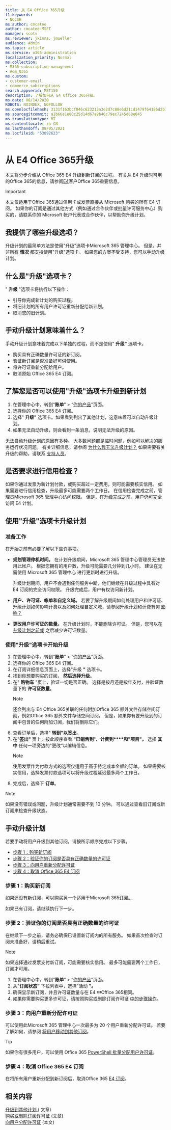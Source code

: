 ```yaml
---
title: 从 E4 Office 365升级
f1.keywords:
- NOCSH
ms.author: cmcatee
author: cmcatee-MSFT
manager: scotv
ms.reviewer: jkinma, jmueller
audience: Admin
ms.topic: article
ms.service: o365-administration
localization_priority: Normal
ms.collection:
- M365-subscription-management
- Adm_O365
ms.custom:
- customer-email
- commerce_subscriptions
search.appverid: MET150
description: 了解如何从 E4 Office 365升级。
ms.date: 08/14/2020
ROBOTS: NOINDEX, NOFOLLOW
ms.openlocfilehash: 3131f163bcf846c623213a3e2d7c88e6d21cd1479f64185d2b70be81de102c23
ms.sourcegitcommit: a1b66e1e80c25d14d67a9b46c79ec7245d88e045
ms.translationtype: MT
ms.contentlocale: zh-CN
ms.lasthandoff: 08/05/2021
ms.locfileid: "53892623"
---
```

# <a name="upgrade-from-an-office-365-e4-subscription"></a>从 E4 Office 365升级

本文将分步介绍从 Office 365 E4 升级到新订阅的过程。 有关从 E4 升级时可用的Office 365的信息，请参阅[E4](important-information-e4.md)客户Office 365重要信息。

> [!IMPORTANT]
> 本文仅适用于Office 365通过信用卡或发票直接从 Microsoft 购买的所有 E4 订阅。 如果你的订阅是通过其他方式（例如通过合作伙伴或批量许可服务中心）购买的，请联系你的 Microsoft 帐户代表或合作伙伴，以帮助你升级计划。

## <a name="what-are-my-options-for-how-to-upgrade"></a>我提供了哪些升级选项？

升级计划的最简单方法是使用"升级"选项卡Microsoft 365 管理中心。  但是，并非所有 **情况** 都支持使用"升级"选项卡。 如果您的方案不受支持，您可以手动升级计划。

## <a name="what-is-the-upgrade-tab"></a>什么是"升级"选项卡？

" **升级** "选项卡将执行以下操作：

- 引导你完成新计划的购买过程。
- 将旧计划的所有用户许可证重新分配给新计划。
- 取消您的旧计划。

## <a name="what-does-it-mean-to-upgrade-plans-manually"></a>手动升级计划意味着什么？

手动升级计划意味着完成以下单独的过程，而不是使用" **升级"** 选项卡。

- 购买具有正确数量许可证的新订阅。
- 验证新订阅是否准备好可供使用。
- 将许可证重新分配给用户。
- 取消原始 Office 365 E4 订阅。

## <a name="find-out-if-you-can-use-the-upgrade-tab-to-upgrade-to-a-new-plan"></a>了解您是否可以使用"升级"选项卡升级到新计划

1. 在管理中心中，转到“**账单**” > “<a href="https://go.microsoft.com/fwlink/p/?linkid=842054" target="_blank">你的产品</a>”页面。
2. 选择你的 Office 365 E4 订阅。
3. 选择" **升级"** 选项卡。如果看到列出了其他计划，这意味着可以自动升级计划。
4. 如果无法自动升级，则会看到一条消息，说明无法升级的原因。

无法自动升级计划的原因有多种。 大多数问题都是临时问题，例如可以解决的服务运行状况问题。 有关详细信息，请参阅 [为什么我无法升级计划？](upgrade-to-different-plan.md#why-cant-i-upgrade-plans) 如果需要有关升级的帮助，请联系 [支持人员](../../business-video/get-help-support.md)。

## <a name="will-a-credit-check-be-required"></a>是否要求进行信用检查？

如果你通过发票为新计划付款，或购买超过一定费用，则可能需要核实信用。 如果需要进行信用检查，升级最多可能需要两个工作日。 在信用检查完成之前，管理员Microsoft 365 管理中心访问权限。 但是，在升级完成之前，用户仍可完全访问 E4 计划。

## <a name="upgrade-your-plan-by-using-the-upgrade-tab"></a>使用"升级"选项卡升级计划

### <a name="before-you-begin"></a>准备工作

在开始之前有必要了解以下些许事项。

- **规划管理停机时间。** 在计划升级期间，Microsoft 365 管理中心管理员无法使用此帐户。 根据您拥有的用户数，升级可能需要几分钟到几小时。 建议在无需使用 Microsoft 365 管理中心 进行更新时进行升级。

    升级计划期间，用户不会遇到任何服务中断，他们继续在升级过程中具有对 E4 订阅的完全访问权限。 升级完成后，用户有权访问新计划。
- **用户、许可证、帐单和自定义域。** 若要了解升级期间如何处理用户和许可证、升级计划如何影响计费以及如何处理自定义域，请参阅升级计划和计费有何 [影响？](upgrade-to-different-plan.md#what-does-upgrading-a-plan-do-to-my-service-and-billing)
- **更改用户许可证的数量。** 在升级计划时，不能删除许可证。 但是，您可以在 [升级计划之前或](../licenses/buy-licenses.md) 之后减少许可证数量。

### <a name="start-the-upgrade-by-using-the-upgrade-tab"></a>使用"升级"选项卡开始升级

1. 在管理中心中，转到“**账单**” > “<a href="https://go.microsoft.com/fwlink/p/?linkid=842054" target="_blank">你的产品</a>”页面。
2. 选择你的 Office 365 E4 订阅。
3. 在订阅详细信息页面上，选择"升级 **"** 选项卡。
4. 找到你想要购买的订阅， **然后选择升级**。
5. 在" **购物车** "页上，验证一切是否正确。 选择是按月还是按年支付，并验证数量下的 **许可证数量**。
    > [!NOTE]
    > 还会列出与 E4 Office 365关联的任何附加Office 365 额外文件存储空间订阅，例如Office 365 额外文件存储空间订阅。 但是，如果你有要升级到的订阅中包含的任何附加订阅，我们将删除它们。
6. 查看订单后，选择" **转到"以签出**。
7. 在"**签出"** 页上，按此顺序查看 **"已销售到**"、**计费到****和"项目"。** 选择 **其中** 任何一项旁边的"更改"以编辑信息。
    > [!NOTE]
    > 使用发票作为付款方式的选项仅适用于高于特定成本金额的订单。 如果需要核实信用，选择发票付款选项可以将升级过程延迟最多两个工作日。
8. 完成后，选择下 **订单**。

> [!NOTE]
> 如果没有错误或问题，升级计划通常需要不到 10 分钟。 可以通过查看旧订阅或新订阅来检查升级状态。

## <a name="upgrade-your-plan-manually"></a>手动升级计划

若要手动将用户升级到其他订阅，请按所示顺序完成以下步骤。

- [步骤 1：购买新订阅](#step-1-buy-a-new-subscription)
- [步骤 2：验证你的订阅是否具有正确数量的许可证](#step-2-verify-that-your-subscription-has-the-right-number-of-licenses)
- [步骤 3：向用户重新分配许可证](#step-3-reassign-licenses-to-users)
- [步骤 4：取消 Office 365 E4 订阅](#step-4-cancel-the-office-365-e4-subscription)

### <a name="step-1-buy-a-new-subscription"></a>步骤 1：购买新订阅

如果还没有新订阅，可以购买另一个适用于Microsoft 365[订阅。](../try-or-buy-microsoft-365.md)

如果已有订阅，请继续执行下一步。

### <a name="step-2-verify-that-your-subscription-has-the-right-number-of-licenses"></a>步骤 2：验证你的订阅是否具有正确数量的许可证

在继续下一步之前，请务必确保已设置新订阅内的所有服务。 如果首次检查时订阅未准备好，请稍后重试。

> [!NOTE]
> 如果选择通过发票支付新订阅，可能需要核实信用。 最多可能需要两个工作日，订阅才可用。

1. 在管理中心中，转到“**账单**” > “<a href="https://go.microsoft.com/fwlink/p/?linkid=842054" target="_blank">你的产品</a>”页面。
2. 从"**订阅状态"** 下拉列表中，选择"活动 **"。**
3. 确保显示新订阅，并且许可证数量与在 E4 中Office 365相同。
4. 如果你需要购买更多许可证，请按照购买或删除订阅许可证 [中的步骤操作](../licenses/buy-licenses.md)。

### <a name="step-3-reassign-licenses-to-users"></a>步骤 3：向用户重新分配许可证

可以使用此Microsoft 365 管理中心一次最多为 20 个用户重新分配许可证。 若要了解如何，请参阅 [将用户移动到其他订阅](move-users-different-subscription.md)。

> [!TIP]
> 如果你有很多用户，可以使用 Office 365 [PowerShell 批量分配用户许可证](../../enterprise/assign-licenses-to-user-accounts-with-microsoft-365-powershell.md)。

### <a name="step-4-cancel-the-office-365-e4-subscription"></a>步骤 4：取消 Office 365 E4 订阅

在将所有用户重新分配到新订阅后，取消Office 365 [E4 订阅](cancel-your-subscription.md)。

## <a name="related-content"></a>相关内容

[升级到其他计划 (](upgrade-to-different-plan.md) 文章) \
[购买或删除订阅许可证](../licenses/buy-licenses.md) (文章) \
[向用户分配许可证](../../admin/manage/assign-licenses-to-users.md) (本文) 
